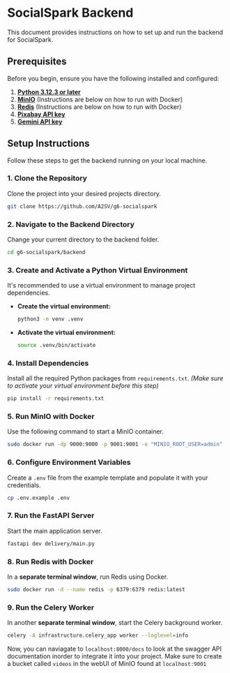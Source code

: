 # SocialSpark Backend

This document provides instructions on how to set up and run the backend for SocialSpark.

## Prerequisites

Before you begin, ensure you have the following installed and configured:

1.  **[Python 3.12.3 or later](https://www.python.org/downloads/)**
2.  **[MinIO](https://min.io/)** (Instructions are below on how to run with Docker)
3.  **[Redis](https://redis.io/)** (Instructions are below on how to run with Docker)
4.  **[Pixabay API key](https://pixabay.com/api/docs/)**
5.  **[Gemini API key](https://ai.google.dev/pricing)**

## Setup Instructions

Follow these steps to get the backend running on your local machine.

### 1. Clone the Repository

Clone the project into your desired projects directory.

```sh
git clone https://github.com/A2SV/g6-socialspark
```

### 2. Navigate to the Backend Directory

Change your current directory to the backend folder.

```sh
cd g6-socialspark/backend
```

### 3. Create and Activate a Python Virtual Environment

It's recommended to use a virtual environment to manage project dependencies.

-   **Create the virtual environment:**
    ```sh
    python3 -m venv .venv
    ```

-   **Activate the virtual environment:**
    ```sh
    source .venv/bin/activate
    ```

### 4. Install Dependencies

Install all the required Python packages from `requirements.txt`.
*(Make sure to activate your virtual environment before this step)*

```sh
pip install -r requirements.txt
```

### 5. Run MinIO with Docker

Use the following command to start a MinIO container.

```sh
sudo docker run -dp 9000:9000 -p 9001:9001 -e "MINIO_ROOT_USER=admin"  -e "MINIO_ROOT_PASSWORD=admin123" quay.io/minio/minio server /data --console-address ":9001"
```

### 6. Configure Environment Variables

Create a `.env` file from the example template and populate it with your credentials.

```sh
cp .env.example .env
```

### 7. Run the FastAPI Server

Start the main application server.

```sh
fastapi dev delivery/main.py
```

### 8. Run Redis with Docker

In a **separate terminal window**, run Redis using Docker.

```sh
sudo docker run -d --name redis -p 6379:6379 redis:latest
```

### 9. Run the Celery Worker

In another **separate terminal window**, start the Celery background worker.

```sh
celery -A infrastructure.celery_app worker --loglevel=info
```

Now, you can naviagate to `localhost:8000/docs` to look at the swagger API documentation inorder to integrate it into your project. Make sure to create a bucket called `videos` in the webUI of MinIO found at `localhost:9001`


